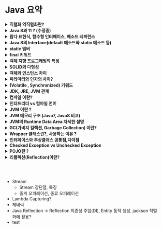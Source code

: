 # Java 요약

<details>
<summary><b>직렬화 역직렬화란?</b></summary>
<div markdown="1">

* 직렬화와 역직렬화는 자바 시스템 내부에서 사용되는 객체 또는 데이터를 외부의 자바 시스템에서도 사용할 수 있도록 
* 바이트(byte) 형태로 데이터 변환하는 작업을 의미한다.
* 직렬화란 객체를 직렬화하여 전송 가능한 형태로 만드는 것
* 반대로 역직렬화란 데이터를 읽어 객체의 형태로 만드는 것을 의미한다.

</div>
</details>


<details>
<summary><b>Java 8과 11 ? (수정중)</b></summary>
<div markdown="1">

* 둘다 LTS 버전임
* Java 8
    * Metaspace란 ?
        * JDK 8부터 Heap영역의 Permanent Generation 영역이 제거되었다.
        * 대신 Native Memory 영역에 Metaspace 영역이 추가되었다.
        * Perm은 JVM에 의해 크기가 강제되던 영역이다.
        * Metaspace는 Native memory 영역으로, OS가 자동으로 크기를 조절한다.
        * 옵션으로 Metaspace의 크기를 줄일 수도 있다.
        * 그 결과 기존과 비교해 큰 메모리 영역을 사용할 수 있게 되었다.
        * Perm 영역 크기로 인한 java.lang.OutOfMemoryError(`OOM`)은 더이상 마주칠 일이 없어짐
    * 람다 표현식 지원
        * 람다식 : 메소드를 하나의 식으로 표현한 것
        * 식별자 없이 실행할 수 있는 함수 표현식을 의미 = 익명 함수
* Java 11
    * String 관련 문자열이 좀 더 추가됨
    * 람다식의 파라미터에 var 변수를 사용할 수 있음 -> var 변수에 어노테이션을 붙일 수 있음

</div>
</details>


<details>
<summary><b>람다 표현식, 함수형 인터페이스, 메소드 레퍼런스</b></summary>
<div markdown="1">

* 람다 표현식(Lambda Expression)이란 메소드를 하나의 식으로 표현한 것
* 식별자 없이 실행할 수 있는 함수 표현식을 의미 = **익명 메소드(anonymous function)**
* 메소드를 사용하려면 클래스에 대한 인스턴스를 생성하여 내부의 메소드를 호출해야 하지만,
* 람다식을 이용하면 그렇지 않아도 메소드를 사용할 수 있음
* 기존의 불필요한 코드를 줄여주고, 작성된 코드의 가독성을 높이는 데 그 목적이 있음
* 람다 표현식은 **함수형 인터페이스(functional interface)** 에서만 가능

<br>

* 함수형 인터페이스(functional interface) : 추상메소드가 하나만 존재하는 인터페이스
* 추상메소드가 2개이상 이라면 람다식에 어떤 메소드가 들어갈지 알 수 없기 때문
* Functional Interface는 보통 직접 정의하지 않고 `java.util.function` 패키지에 정의되어 있는 Functional Interface를 사용한다.
* 기본형 함수형 인터페이스
    | **FuntionalInterface** | **method**        | **설명**                 |
    | ---------------------- | ----------------- | ------------------------ |
    | java.lang.Runnalbe     | void run()        | 매개변수, 반환 모두 없음 |
    | Supplier<T>            | T get()           | 매개변수 없음, 반환 T    |
    | Comsumer<T>            | void accept(T t)  | 매개변수 T, 반환 없음    |
    | Function<T, R>         | R apply(T t)      | 매개변수 T, 반환 R       |
    | Predicate<T>           | boolean test(T t) | 매개변수 T, 반환 boolean |

* 매개변수가 2개인 함수형 인터페이스
    | **FuntionalInterface** | **method**             | **설명**                   |
    | ---------------------- | ---------------------- | -------------------------- |
    | BiComsumer<T, U>       | void accept(T t, U u)  | 매개변수 2개, 반환 없음    |
    | BiPredicate<T, U>      | boolean test(T t, U u) | 매개변수 2개, 반환 boolean |
    | BiFunction<T, U, R>    | R apply(T t, U u)      | 매개변수 2개, 반환 R       |

* 입력과 반환이 동일한 함수형 인터페이스
    | **FuntionalInterface** | **method**        | **설명**                               |
    | ---------------------- | ----------------- | -------------------------------------- |
    | UnaryOperation<T>      | T apply(T t)      | 매개변수 1개로 반환타입과 동일         |
    | BinaryOperation<T>     | T apply(T t, T t) | 매개변수 2개, 매개변수와 반환유형 동일 |

<br>

* 메소드 레퍼런스
    * **람다 표현식에서 입력되는 값을 변경없이 바로 사용하는 경우 사용가능**
    * 입력값을 변경하지 말라는 표현방법 이기도 함
    * 변경의 여지를 없앨 수 있으므로 안정적이라고 볼 수 있음

</div>
</details>



<details>
<summary><b>Java 8의 Interface(default 메소드와 static 메소드 등)</b></summary>
<div markdown="1">

* Interface는 클래스와 달리 다중상속이 가능하다.
* 인터페이스 간의 상속 관계는 extends 키워드를 사용
* 클래스에서 인터페이스를 구현하려면 implements 키워드를 사용
* Java8 부터 default 메소드와 static 메소드를 구현할 수 있음
    * default 메소드
        * 인터페이스에서 이미 구현되어 있어 클래스에서 재정의하지 않아도 됨
        * 재정의를 할 수도 있음
    * static 메소드
        * 인스턴스 생성과 상관없이 인터페이스 타입으로 바로 호출가능한 메소드

</div>
</details>


<details>
<summary><b>static 멤버</b></summary>
<div markdown="1">

* 메소드 영역에 저장된다. -> GC가 관여하지 못함
* 프로그램의 시작과 동시에 할당되고 프로그램이 종료되어야 메모리에서 소멸된다.
* 정적 멤버
    * 정적 필드
    * 정적 메소드
        * 정적 메소드는 클래스가 메모리에 올라갈 때 정적 메소드가 자동적으로 생성
        * 정적 메소드는 인스턴스를 생성하지 않아도 호출을 할 수 있음
    * 정적 클래스
        * 외부 클래스는 정적 클래스로 만들 수 없지만 내부 클래스는 정적으로 만들 수 있음
        * 정적 내부 클래스는 외부 클래스의 비정적 멤버에 액세스 할 수 없음
        * 정적 내부 클래스는 해당 내부 클래스 멤버 변수에 액세스하기 위해 외부 클래스 참조가 필요하지 않음
        * 정적 클래스는 인스턴스화 될 수 없음. 따라서 해당 정적 내부 클래스의 메서드는 클래스 이름으로 직접 액세스 할 수 있음

</div>
</details>


<details>
<summary><b>final 키워드</b></summary>
<div markdown="1">

* 필드에 final을 사용하면 해당 필드 변경불가
* 메서드에 final을 사용하면 상속받은 클래스에서 부모의 final 메서드를 재정의 할 수 없음
* final Company company = new Company();
    * company = new Company(); : 객체를 한번 생성했다면 재생성 불가능
    * company.setName("Jerry"); : 클래스의 필드는 변경가능
* 클래스에 final을 사용하게되면, 그 final 클래스를 다른 클래스가 상속할 수 없다.

</div>
</details>


<details>
<summary><b>객체 지향 프로그래밍의 특징</b></summary>
<div markdown="1">

1. 추상화(abstraction)
2. 캡슐화(encapsulation)
3. 상속성(inheritance)
4. 다형성(polymorphism) : 여러 형태를 받아들일 수 있는 성질

</div>
</details>


<details>
<summary><b>SOLID와 다형성</b></summary>
<div markdown="1">

1. SRP : 단일 책임 원칙
2. OCP : 개방-폐쇄 원칙 
    * 확장에는 open , 변경에는 closed
3. LSP : 리스코프 치환 원칙
    * 다형성에서 하위 클래스는 인터페이스 규약을 지켜야 한다
    * ex) 자동차의 엑셀을 뒤로가도록 구현하면 안된다 -> LSP위반
4. ISP : 인터페이스 분리 원칙
    * 범용 인터페이스 하나보다 특정 클라이언트를 위한 인터페이스 여러개가 더 낫다.
    * ex) 자동차인터페이스 -> 운전 인터페이스, 정비 인터페이스로 세분화
5. DIP : 의존관계 역전 원칙
    * 왜 역전일까?
    * 추상화에 의존해야지, 구체화에 의존하면 안된다.
    * 인터페이스와 그것을 구현한 구현클래스가 있다면, 다른 클래스에서는 구현클래스가 아니라 인터페이스에 의존해야 한다.
        * 예시
        ~~~java
        @Component
        @RequiredArgsConstructor
        public class OrderServiceImpl implements OrderService {
            
            // DiscountPolicy를 상속받는 FixDiscountPolicy와 RateDiscountPolicy 가 있음
            private final DiscountPolicy discountPolicy; 
            private final MemberRepository memberRepository;
        }
        ~~~

</div>
</details>


<details>
<summary><b>객체와 인스턴스 차이</b></summary>
<div markdown="1">

* 클래스의 타입으로 선언된 것을 객체
* 메모리에 할당되어 실제로 사용되면 인스턴스
* 객체는 클래스의 인스턴스로 불림

~~~java
public static void main(String[] args) {
    Animal cat, dog; // '객체'

    // 인스턴스화
    cat = new Animal(); // cat은 Animal 클래스의 '인스턴스'(객체를 메모리에 할당)
    dog = new Animal(); // dog은 Animal 클래스의 '인스턴스'(객체를 메모리에 할당)
}
~~~

</div>
</details>


<details>
<summary><b>파라미터와 인자의 차이?</b></summary>
<div markdown="1">

* 매개변수(parameter)는 메소드를 정의할때 사용되는 변수
* 인자(Argument)는 메소드가 호출될때 넘기는 실제 값

</div>
</details>


<details>
<summary><b>(Volatile , Synchronized) 키워드</b></summary>
<div markdown="1">

* Java의 synchronized 키워드는 Thread 사이의 동기화 문제를 해결해주는 기법중 하나
* synchronized 키워드는 각 일반 Instance안에 존재하는 Monitor를 이용하여 Thread 사이의 동기화를 수행
* synchronized는 특정 Thead가 해당 블럭 전체를 lock하기 때문에 자원 낭비가 심함
    * lock을 거는데 오버헤드가 큼
    * dead-lock을 일으킬 가능성이 있음
    * 따라서 실무에서는 사용x

<br>

* 가시성 문제
    ~~~
    만약, 한 쓰레드가 변경된 값을 cache memory에서 메인메모리로 데이터를 저장하기 전에 
    다른 쓰레드에서 메인메모리의 해당 값을 읽어 변경되기 이전의 값을 처리한다면 data 불일치 문제가 발생한다.
    이러한 상황을 가시성 문제 라고 한다.
    ~~~
* 멀티쓰레드환경, 멀티코어 환경에서는 각 CPU는 메인 메모리에서 변수값을 참조하는게 아니라 각 CPU의 캐시 영역에서 메모리를 참조
* volatile keyword는 Java 변수를 Main Memory에 저장하겠다라는 것을 명시하는 것
* 매번 변수의 값을 Read, Write할 때마다 CPU cache가 아닌 Main Memory에서 읽거나 작성하는것
* Multi Thread환경에서 Thread가 변수 값을 읽어올 때 각각의 CPU Cache에 저장된 값이 다르기 때문에 변수 값 불일치 문제가 발생하기 때문
    ![](https://nesoy.github.io/assets/posts/20180609/2.png)
* volatile 키워드를 추가하게 되면 Main Memory에 저장하고 읽어오기 때문에 변수 값 불일치 문제를 해결할 수 있음
* 즉, 가시성이 보장되어야하는 변수를 cache memory에서 읽는 것이 아니라, 메인메모리 에서만 읽도록 보장하는 것
    ~~~java
    public class SharedObject {
        public volatile int counter = 0;
    }
    ~~~
* 언제(When) volatile이 적합?
    * 한 스레드만 '쓰기'하고, 나머지 스레드는 '읽기'만 하는 상황에서만 volatile을 이용한 동시성 보장이 가능하므로
    * Multi Thread 환경에서 하나의 Thread만 read & write하고 나머지 Thread가 read하는 상황에서 사용

<br>

* NonBlocking하면서 동기화 문제를 해결하기 위한 방법이 Atomic.
* Atomic의 동작 핵심원리는 바로 CAS알고리즘
* CAS는 변수의 값을 변경하기 전에 기존에 가지고 있던 값이 내가 예상하던 값과 같을 경우에만 새로운 값을 할당하는 방법
* 즉, CAS는 값을 변경하기 전에 한 번 더 확인하는 것
* Volatile 에서 설명했듯이, 메인메모리에 저장된 값과 CPU캐시에 저장된 값이 다른 경우가 있을 수 있음 (가시성문제)
* 이럴때 사용하는 것이 **CAS알고리즘**임
    * 현재 쓰레드에 저장된 값과 메인메모리에 저장된 값을 비교
    * 일치하는경우 새로운 값으로 교체되고 , 일치하지않는다면 실패하고 재시도

<br>

* Volatile 키워드가 있는데 Atomic 키워드를 사용하는 이유 ?
    * volatile 키워드는 오직 한개의 쓰레드에서 쓰기작업을할때, 그리고 다른 쓰레드는 읽기작업만을 할때 안정성을 보장
    * 하지만 AtomicInteger는 여러 쓰레드에서 읽기/쓰기작업을 병행할 수 있음.
    * 그래서 CAS 알고리즘을 사용하여 2중 안전을 기하는 방법을 사용하는 것임

</div>
</details>


<details>
<summary><b>JDK, JRE, JVM 관계</b></summary>
<div markdown="1">

* JDK, JRE, JVM
    ![](https://img1.daumcdn.net/thumb/R1280x0/?scode=mtistory2&fname=https%3A%2F%2Fblog.kakaocdn.net%2Fdn%2Fc00klf%2FbtqAjMzLyF2%2F6sU1VGp5vqAYIPLsXpakpK%2Fimg.png)
* JDK > JRE > JVM
* JDK = JRE + Development Tools
* JRE = JVM + Library Classes

</div>
</details>


<details>
<summary><b>컴파일 이란?</b></summary>
<div markdown="1">

~~~
컴파일은 인간이 이해할 수 있는 언어로 작성된 소스 코드(고수준 언어 : C, C++, Java 등)를
CPU가 이해할 수 있는 언어(저수준 언어 : 기계어)로 번역(변환)하는 작업
~~~

![](https://img1.daumcdn.net/thumb/R1280x0/?scode=mtistory2&fname=https%3A%2F%2Fblog.kakaocdn.net%2Fdn%2FGb9WO%2FbtrdpL4fvcQ%2Fspc9IYinoZhgHRmJ0l0kjK%2Fimg.png)

</div>
</details>


<details>
<summary><b>인터프리터 vs 컴파일 언어</b></summary>
<div markdown="1">

* 인터프리터 언어
    * 기계어로 변환하는 과정없이 한줄 한줄 해석하여 바로 명령어를 실행하는 언어
    * R, Python, Ruby와 같은 언어
* 컴파일 언어
    * 소스코드를 모두 기계어로 변환한 후에 JVM 같은 가상 머신에서 기계어 코드를 실행
    * 기계어로 번역하는 빌드 과정에서는 인터프리터 언어에 비해 시간이 소요
    * 하지만 런타임 상황에서는 이미 기계어로 모든 소스코드가 변환되어 있기 때문에 빠르게 실행
* java는 컴파일 언어이다.

</div>
</details>


<details>
<summary><b>JVM 이란 ?</b></summary>
<div markdown="1">

* JVM (자바 가상 머신)
* java 코드는 컴파일러를 거쳐 바이트코드(.class)로 변환이 됨
* 바이트코드는 기계어가 아니기 때문에 OS에서 바로 실행될 수 없음
* JVM은 이러한 자바 바이트코드를 OS에 따라 해석해주는 역할을 함
* 자바 프로그램이 어느 기기, 어느 운영체제 상에서도 실행될 수 있게 만들어 주는것임 => WORA(Write once run anyway)
* 자바 프로그램의 메모리를 효율적으로 관리&최적화 해줌

* 메타 데이터란? 
    * 클래스의 이름, 생성자 정보, 필드 정보, 메소드 정보, bytecode, exception table, Annotation 등
    * JVM이 해당 class에 대해서 알아야 하는 모든 정보
* Runtime Constant Pool 영역이란 ?
    * 클래스/인터페이스의 메소드, 필드, 문자열 상수등의 레퍼런스(가상주소) 가 저장됨
    * 이들의 물리적인 메모리 위치를 참조할 경우에 사용

</div>
</details>


<details>
<summary><b>JVM 메모리 구조 (Java7, Java8 비교) </b></summary>
<div markdown="1">

* 전체적인 JVM 메모리 구조와 동작방식에 대한 그림
    ![](https://velog.velcdn.com/images/hosunghan0821/post/aea3b9ab-e226-4744-833d-da1f41b2dbf2/image.png)

* JVM의 Runtime Data Area 메모리 구조(`Java 7`)
    * Java 7에서의 Runtime Data Area는 크게 **Heap, PermGen, Native Memory** 3가지 영역이 존재한다.
    * **PermGen(Permanent Generation)영역**은 위 그림의 **Method 영역**에 해당한다.
    * 위 그림의 Stack, PC Resister, Native Method Stack 영역은 **Native Memory 영역** 해당한다.
    * 위의 내용(Java 7)에 대한 자세한 메모리 구조는 아래의 그림에서 확인할 수 있다.
    ![](https://img1.daumcdn.net/thumb/R1280x0/?scode=mtistory2&fname=https%3A%2F%2Fblog.kakaocdn.net%2Fdn%2FIg9mc%2FbtrAxkQGskP%2FbRhmyeWLZAfqo25b17QRC1%2Fimg.png)

* Java 8 부터는 PermGen영역이 Metaspace로 완전히 대체되었다.
    * Java 8 부터는 Java 7의 PermGen(Method 영역)이 Metaspace로 대체되었으며 Native Memory영역에 속한다.
    * PermGen 영역은 JVM에 의해 크기가 강제되던 영역이다.
    * PermGen 영역 크기로 인해 java.lang.OutOfMemoryError(`OOM`)가 발생한다는 단점이 있었음
    * Java8부터는 PermGen의 메모리 할당방식을 바꾸어 Metaspace이라는 영역으로 대체했다. 
    * Metaspace는 Native memory 영역으로, OS가 자동으로 크기를 조절하여 공간을 확보한다.
    * 따라서 OOM 발생확률을 줄일 수 있었다. Java 8에서 바뀐 Memory 구조는 아래와 같다.
    ![](https://img1.daumcdn.net/thumb/R1280x0/?scode=mtistory2&fname=https%3A%2F%2Fblog.kakaocdn.net%2Fdn%2FcQbwRJ%2FbtrAzvcY2AP%2FAruhfLyp48u0JktHxhUnzK%2Fimg.png)

* Java7, Java8 의 간단한 JVM 메모리 구조
    * C Heap = Native Stack(=Native Method Stack)
    * Thread Stack = Stack 영역
    * Java 7의 JVM
    ![](https://becomeweasel.me/static/51f2865401bf42f831eebc6e076cd1cf/6c2f2/jvm7.png)
    * Java 8의 JVM
    ![](https://becomeweasel.me/static/bb5245914008655bff34d9e7e26c4ef6/c8e86/jvm8.png)

</div>
</details>


<details>
<summary><b>JVM의 Runtime Data Area 자세한 설명</b></summary>
<div markdown="1">

* Java7의 JVM 구조
    ![](https://img1.daumcdn.net/thumb/R1280x0/?scode=mtistory2&fname=https%3A%2F%2Fblog.kakaocdn.net%2Fdn%2FIg9mc%2FbtrAxkQGskP%2FbRhmyeWLZAfqo25b17QRC1%2Fimg.png)

* Java8의 JVM 구조
    ![](https://img1.daumcdn.net/thumb/R1280x0/?scode=mtistory2&fname=https%3A%2F%2Fblog.kakaocdn.net%2Fdn%2FcQbwRJ%2FbtrAzvcY2AP%2FAruhfLyp48u0JktHxhUnzK%2Fimg.png)

1. Method area
~~~
모든 쓰레드가 공유하는 메모리 영역입니다. 
메소드 영역은 클래스, 인터페이스, 메소드, 필드, Static 변수 등의 바이트 코드를 보관합니다.
~~~

2. Heap area
~~~
모든 쓰레드가 공유하며, new 키워드로 생성된 객체와 배열이 생성되는 영역입니다. 
또한, 메소드 영역에 로드된 클래스만 생성이 가능하고 
Garbage Collector가 참조되지 않는 메모리를 확인하고 제거하는 영역입니다.
~~~

3. Stack area
~~~
메서드 호출 시마다 각각의 스택 프레임(그 메서드만을 위한 공간)이 생성합니다. 
그리고 메서드 안에서 사용되는 값들을 저장하고, 
호출된 메서드의 매개변수, 지역변수, 리턴 값 및 연산 시 일어나는 값들을 임시로 저장합니다. 
마지막으로, 메서드 수행이 끝나면 프레임별로 삭제합니다.
~~~

4. PC Register
~~~
쓰레드가 시작될 때 생성되며, 생성될 때마다 생성되는 공간으로 쓰레드마다 하나씩 존재합니다. 
쓰레드가 어떤 부분을 무슨 명령으로 실행해야할 지에 대한 기록을 하는 부분으로 
현재 수행중인 JVM 명령의 주소를 갖습니다.
~~~

5. Native method stack
~~~
자바 외 언어로 작성된 네이티브 코드를 위한 메모리 영역입니다.
~~~

</div>
</details>


<details>
<summary><b>GC(가비지 컬렉션, Garbage Collection) 이란?</b></summary>
<div markdown="1">

* [참고1](https://llnote.tistory.com/709), [참고2](https://d2.naver.com/helloworld/1329), [참고3](https://mirinae312.github.io/develop/2018/06/04/jvm_gc.html)
* [참고](https://beststar-1.tistory.com/15#%EA%B0%80%EB%B9%84%EC%A7%80_%EC%BB%AC%EB%A0%89%EC%85%98(Garbage_Collection))
* [참고](https://code-factory.tistory.com/48)
* [G1GC vs ZGC](https://huisam.tistory.com/entry/jvmgc)
* 가비지 컬렉터의 전제조건
    * 대부분의 객체는 금방 접근 불가능 상태(unreachable)가 된다.
    * 오래된 객체에서 젊은 객체로의 참조는 아주 적게 존재한다.
* stop-the-world란, GC을 실행하기 위해 JVM이 애플리케이션 실행을 멈추는 것
* stop-the-world가 발생하면 GC를 실행하는 쓰레드를 제외한 나머지 쓰레드는 모두 작업을 멈추고 GC작업 완료후 다시 시작
* Heap 메모리 : Eden, Survivor1/2, Old, Metaspace
    * Heap메모리에서 GC 동작방식, Java11에서의 메모리 상태에 따른 GC동작 방식 복잡함 -> 위 링크 참고
* 가비지 컬렉션의 발전
    * Mark ans Sweep 부터 Java11의 G1 GC, Java15의 ZGC까지의 발전방식(멀티스레드, 알고리즘 개선, STW줄이기위한 방법 등)
    * 너무 복잡함, 위링크들 참고

</div>
</details>


<details>
<summary><b>Wrapper 클래스란?, 사용하는 이유 ?</b></summary>
<div markdown="1">

* 기본 타입의 데이터를 객체로 바꿀필요가 있을때 Wrapper 클래스를 사용
* 기본타입(primitive type)을 참조타입(reference type)으로 만드는것을 박싱, 반대를 언박싱 이라고 함
* 사용하는 이유
    1. 기본 데이터 타입을 Object로 변환할 수 있다.
    2. java.util 패키지의 클래스는 객체만 처리하므로 Wrapper class는 이 경우에도 도움이 된다.
    3. ArrayList 등과 같은 Collection Framework의 데이터 구조는 기본 타입이 아닌 객체만 저장하게 되고, Wrapper class를 사용하여 자동박싱/언박싱이 일어난다.
    4. 멀티스레딩에서 동기화를 지원하려면 객체가 필요하다.

</div>
</details>


<details>
<summary><b>인터페이스와 추상클래스 공통점,차이점</b></summary>
<div markdown="1">

* 공통점 : 상속(extends)받거나, 구현(implements)하는 Class가 Abstract Method를 구현하도록 강제하는 공통점을 가지고 있다.
* 차이점
    * Interface는 부모, 자식 관계인 상속 관계에 얽메이지 않고, 공통 기능이 필요 할때 (다형성과 관련)
    * Abstract Class는 상속 관계에서 부모 Class(여기서는 Abstract Class)를 상속받는 자식 Class들 간에 공통 기능을 각각 구현(상속과 관련)

</div>
</details>


<details>
<summary><b>Checked Exception vs Unchecked Exception</b></summary>
<div markdown="1">

* Checked Exception은 컴파일 단계에서 발생하는 Exception으로 반드시 예외처리를 해야함 (try/catch)
* UnChecked Exception은 런타임 단계에서 발생하는 Exception으로 예외처리를 강제하지 않음 (논리오류 포함)

</div>
</details>


<details>
<summary><b>POJO란 ?</b></summary>
<div markdown="1">

* POJO(Plain Old Java Object) 란?
* 객체지향적인 원리에 충실하면서, 환경과 기술에 종속되지 않고 필요에 따라 재활용될 수 있는 방식으로 설계된 오브젝트

</div>
</details>


<details>
<summary><b>리플렉션(Reflection)이란?</b></summary>
<div markdown="1">

* [참고](https://kdg-is.tistory.com/entry/JAVA-리플렉션-Reflection이란)
* 리플렉션은 구체적인 **클래스 타입을 알지 못하더라도** 그 클래스의 메서드, 타입, 변수들에 접근할 수 있도록 해주는 자바 API이다.
* 컴파일 시간이 아닌 **런타임 시점**에 동적으로 특정 클래스의 정보를 추출할 수 있는 프로그래밍 기법
* 리플렉션은 언제사용 ?
    * 동적으로 클래스를 사용해야할 때 사용함
    * 즉, 작성 시점에는 어떠한 클래스를 사용해야 할지 모르지만, 런타임 시점에서 클래스를 가져와서 실행해야하는 경우 필요 사용함
    * 대표적인 예시로, Spring 프레임워크의 어노테이션이 있음 (실행 도중 동적으로 클래스의 정보를 가져옴)
* 리플렉션이 가져오는 정보들
    * Class
    * Constructor
    * Method
    * Field
* 사용방법, 예시 -> [참고](https://kdg-is.tistory.com/entry/JAVA-리플렉션-Reflection이란)

</div>
</details>








<br><br>

* Stream
    * Stream 장단점, 특징
    * 중계 오퍼레이션, 종료 오퍼레이션
* Lambda Capturing?
* 제네릭
* Java Reflection -> Reflection 의존성 주입(DI), Entity 동적 생성, jackson 직렬화에 활용?
* test